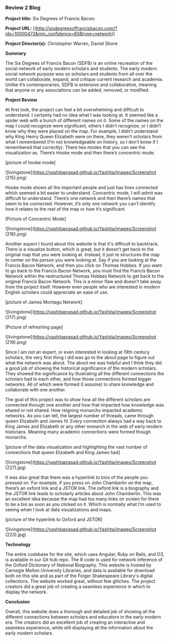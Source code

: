 ### Review 2 Blog 

**Project title:** Six Degrees of Francis Bacon: 

**Project URL:** [(http://sixdegreesoffrancisbacon.com/?ids=10000473&min_confidence=60&type=network)]

**Project Director(s):** Christopher Warren, Daniel Shore 

**Summary**

The Six Degrees of Francis Bacon (SDFB) is an online recreation of the social network of early modern scholars and students. The early modern social network purpose was so scholars and students from all over the world can collaborate, expand, and critique current research and academia. Unlike it’s contemporaries, SDFB is extensive and collaborative, meaning that anyone or any associations can be added, removed, or modified. 

**Project Review**

At first look, the project can feel a bit overwhelming and difficult to understand. I certainly had no idea what I was looking at. It seemed like a spider web with a bunch of different names on it. Some of the names on the map I could recognize were significant, others I didn’t recognize, or I didn’t know why they were placed on the map. For example, I didn’t understand why King Henry Queen Elizabeth were on there, they weren’t scholars from what I remembered (I’m not knowledgeable on history, so I don’t know if I remembered that correctly). There two modes that you can see the visualization as. There’s Hooke mode and then there’s concentric mode. 


[picture of hooke mode]

![livingstone](https://yashitaprasad.github.io/Yashita/images/Screenshot (215).png)


Hooke mode shows all the important people and just has lines connected which seemed a bit easier to understand. Concentric mode, I will admit was difficult to understand. There’s one network and then there’s names that seem to be connected. However, it’s only one network you can’t identify how it relates to the rest of the map or how it’s significant. 

[Picture of Concentric Mode]

![livingstone](https://yashitaprasad.github.io/Yashita/images/Screenshot (216).png)


Another aspect I found about this website is that it's difficult to backtrack. There is a visualize button, which is great, but it doesn’t get back to the original map that you were looking at. Instead, it just re structures the map to center on the person you were looking at. Say if you are looking at the Francis Bacon Network, and then you click on Thomas Hobbes. If you want to go back to the Francis Bacon Network, you must find the Francis Bacon Network within the restructured Thomas Hobbes Network to get back to the original Francis Bacon Network. This is a minor flaw and doesn’t take away from the project itself. However even people who are interested in modern English scholars could appreciate an ease of use. 


[picture of James Montagu Network]

![livingstone](https://yashitaprasad.github.io/Yashita/images/Screenshot (217).png)

[Picture of refreshing page]

![livingstone](https://yashitaprasad.github.io/Yashita/images/Screenshot (219).png)

Since I am not an expert, or even interested in looking at 19th century scholars, the very first thing I did was go to the about page to figure out what the network was about. The about me was helpful and I think they did a good job of showing the historical significance of the modern scholars. They showed the significance by illustrating all the different connections the scholars had to each other, and how those connections formed bigger networks. All of which were formed (I assume) to share knowledge and collaborate with one another. 


The goal of this project was to show how all the different scholars are connected through one another and how that impacted how knowledge was shared or not shared. How reigning monarchs impacted academic networks. As you can tell, the largest number of threads, came through queen Elizabeth and James IV. Every connection always had a way back to King James and Elizabeth or any other monarch in the web of early modern historians. Meaning many academic connections were formed though monarchs. 


[picture of the data visualization and highlighting the vast number of connections that queen Elizabeth and King James had]

![livingstone](https://yashitaprasad.github.io/Yashita/images/Screenshot (227).jpg)

It was also great that there was a hyperlink to bios of the people you pressed on. For example, if you press on John Chamberlin on the map, there’s an oxford link and a JSTOR link. The oxford link is a biography and the JSTOR link leads to scholarly articles about John Chamberlin. This was an excellent idea because the map had too many links on screen for there to be a bio as soon as you clicked on it. Which is normally what I’m used to seeing when I look at data visualizations and maps. 


[picture of the hyperlink to Oxford and JSTOR]

![livingstone](https://yashitaprasad.github.io/Yashita/images/Screenshot (223).jpg)


**Technology**

 The entire codebase for the site, which uses Angular, Ruby on Rails, and D3, is available in our Git hub repo. The R code is used for network inference of the Oxford Dictionary of National Biography. This website is hosted by Carnegie Mellon University Libraries, and data is available for download both on this site and as part of the Folger Shakespeare Library's digital collections. The website worked great, without few glitches. The project creators did a great job of creating a seamless experience in which to display the network. 
 
 
**Conclusion**

Overall, this website does a thorough and detailed job of showing all the different connections between scholars and educators in the early modern era. The creators did an excellent job of creating an interactive and seamless experience, while still displaying all the information about the early modern scholars. 
